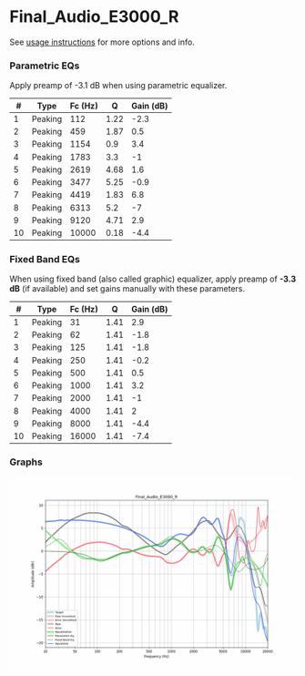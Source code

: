 # Final_Audio_E3000_R
See [usage instructions](https://github.com/jaakkopasanen/AutoEq#usage) for more options and info.

### Parametric EQs
Apply preamp of -3.1 dB when using parametric equalizer.

|   # | Type    |   Fc (Hz) |    Q |   Gain (dB) |
|-----|---------|-----------|------|-------------|
|   1 | Peaking |       112 | 1.22 |        -2.3 |
|   2 | Peaking |       459 | 1.87 |         0.5 |
|   3 | Peaking |      1154 | 0.9  |         3.4 |
|   4 | Peaking |      1783 | 3.3  |        -1   |
|   5 | Peaking |      2619 | 4.68 |         1.6 |
|   6 | Peaking |      3477 | 5.25 |        -0.9 |
|   7 | Peaking |      4419 | 1.83 |         6.8 |
|   8 | Peaking |      6313 | 5.2  |        -7   |
|   9 | Peaking |      9120 | 4.71 |         2.9 |
|  10 | Peaking |     10000 | 0.18 |        -4.4 |

### Fixed Band EQs
When using fixed band (also called graphic) equalizer, apply preamp of **-3.3 dB** (if available) and set gains manually with these parameters.

|   # | Type    |   Fc (Hz) |    Q |   Gain (dB) |
|-----|---------|-----------|------|-------------|
|   1 | Peaking |        31 | 1.41 |         2.9 |
|   2 | Peaking |        62 | 1.41 |        -1.8 |
|   3 | Peaking |       125 | 1.41 |        -1.8 |
|   4 | Peaking |       250 | 1.41 |        -0.2 |
|   5 | Peaking |       500 | 1.41 |         0.5 |
|   6 | Peaking |      1000 | 1.41 |         3.2 |
|   7 | Peaking |      2000 | 1.41 |        -1   |
|   8 | Peaking |      4000 | 1.41 |         2   |
|   9 | Peaking |      8000 | 1.41 |        -4.4 |
|  10 | Peaking |     16000 | 1.41 |        -7.4 |

### Graphs
![](./Final_Audio_E3000_R.png)
